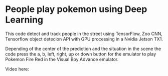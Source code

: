 # People play pokemon using Deep Learning

This code detect and track people in the street using TensorFlow, Zoo CNN, Tensorflow object detecion API with GPU processing in a Nvidia Jetson TX1.

Depending of the center of the prediction and the situation in the scene the code press the a, b, left, right, up or down button for the emulator to 
play Pokemon Fire Red in the Visual Boy Advance emulator.


Video here:
